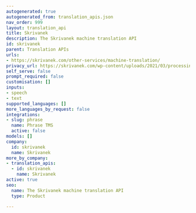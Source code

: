 ```yaml
---
autogenerated: true
autogenerated_from: translation_apis.json
nav_order: 999
layout: translation_api
title: Skrivanek
description: The Skrivanek machine translation API
id: skrivanek
parent: Translation APIs
urls:
- https://skrivanek.com/other-services/machine-translation/
privacy_url: https://skrivanek.com/wp-content/uploads/2021/03/processing-and-protection-of-personal-data-in-skrivanek-0.pdf
self_serve: false
prompt_required: false
customisation: []
inputs:
- speech
- text
supported_languages: []
more_languages_by_request: false
integrations:
- slug: phrase
  name: Phrase TMS
  active: false
models: []
company:
  id: skrivanek
  name: Skrivanek
more_by_company:
- translation_apis:
  - id: skrivanek
    name: Skrivanek
active: true
seo:
  name: The Skrivanek machine translation API
  type: Product

---
```


